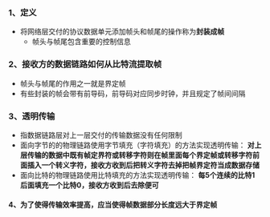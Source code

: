 ### 1、定义
+ 将网络层交付的协议数据单元添加帧头和帧尾的操作称为**封装成帧**
	+ 帧头与帧尾包含重要的控制信息
### 2、接收方的数据链路如何从比特流提取帧
 + 帧头与帧尾的作用之一就是界定帧
 + 有些封装的帧会带有前导码，前导码对应同步时钟，并且规定了帧间间隔
### 3、透明传输
+ 指数据链路层<font>对上一层交付的传输数据没有任何限制</font>
+ 面向字节的的物理链路使用字节填充（字符填充）的方法实现透明传输：
**对上层传输的数据中既有帧定界符或转移字符则在帧里面每个界定帧或转移字符前面插入一个转义字符，接收方收到后把转义字符去掉把帧界定符当成数据存储**
+ 面向比特的物理链路使用比特填充的方法实现透明传输：
**每5个连续的比特1后面填充一个比特0，接收方收到后去除便可**
#### 4、为了使得传输效率提高，应当使得帧数据部分长度远大于界定帧

